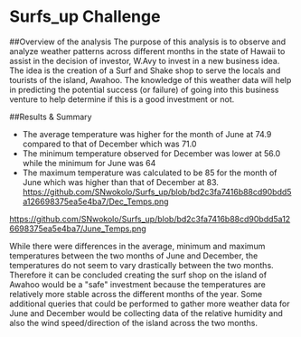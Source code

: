 # Surfs_up Challenge

##Overview of the analysis
The purpose of this analysis is to observe and analyze weather patterns across different months in the state of Hawaii to assist in the decision of investor, W.Avy to invest in a new business idea. The idea is the creation of a Surf and Shake shop to serve the locals and tourists of the island, Awahoo. The knowledge of this weather data will help in predicting the potential success (or failure) of going into this business venture to help determine if this is a good investment or not.

##Results & Summary
- The average temperature was higher for the month of June at 74.9 compared to that of December which was 71.0
- The minimum temperature observed for December was lower at 56.0 while the minimum for June was 64
- The maximum temperature was calculated to be 85 for the month of June which was higher than that of December at 83.
https://github.com/SNwokolo/Surfs_up/blob/bd2c3fa7416b88cd90bdd5a126698375ea5e4ba7/Dec_Temps.png

https://github.com/SNwokolo/Surfs_up/blob/bd2c3fa7416b88cd90bdd5a126698375ea5e4ba7/June_Temps.png

While there were differences in the average, minimum and maximum temperatures between the two months of June and December, the temperatures do not seem to vary drastically between the two months. Therefore it can be concluded creating the surf shop on the island of Awahoo would be a "safe" investment because the temperatures are relatively more stable across the different months of the year.
Some additional queries that could be performed to gather more weather data for June and December would be collecting data of the relative humidity and also the wind speed/direction of the island across the two months.